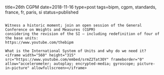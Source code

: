 title=26th CGPM
date=2018-11-16
type=post
tags=bipm, cgpm, standards, france, fr, paris, si
status=published
~~~~~~

Witness a historic moment; join an open session of the General Conference on Weights and Measures (CGPM)
considering the revision of the SI – including redefinition of four of the base units:
https://www.youtube.com/thebipm

What is the International System of Units and why do we need it?
<iframe width="560" height="315" src="https://www.youtube.com/embed/srmZ2Tat3OY" frameborder="0" allow="accelerometer; autoplay; encrypted-media; gyroscope; picture-in-picture" allowfullscreen></iframe>
